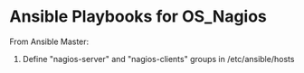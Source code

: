 # Ansible Playbooks for OS_Nagios
 
From Ansible Master:

1) Define "nagios-server" and "nagios-clients" groups in /etc/ansible/hosts 
